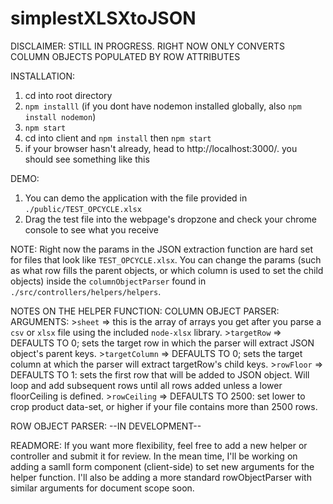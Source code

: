 # simplestXLSXtoJSON

DISCLAIMER: 
  STILL IN PROGRESS. RIGHT NOW ONLY CONVERTS COLUMN OBJECTS POPULATED BY ROW ATTRIBUTES

INSTALLATION:
  1. cd into root directory
  2. `npm installl` (if you dont have nodemon installed globally, also `npm install nodemon`)
  3. `npm start`
  4. cd into client and `npm install` then `npm start`
  5. if your browser hasn't already, head to http://localhost:3000/. you should see something like this

DEMO: 
  1. You can demo the application with the file provided in `./public/TEST_OPCYCLE.xlsx`
  2. Drag the test file into the webpage's dropzone and check your chrome console to see what you receive

NOTE: 
  Right now the params in the JSON extraction function are hard set for files that look like `TEST_OPCYCLE.xlsx`. You can change the params (such as what row fills the parent objects, or which column is used to set the child objects) inside the `columnObjectParser` found in `./src/controllers/helpers/helpers`.
  
NOTES ON THE HELPER FUNCTION:
  COLUMN OBJECT PARSER:
     ARGUMENTS:
       >`sheet` => this is the array of arrays you get after you parse a `csv` or `xlsx` file using the included `node-xlsx`                      library.
       >`targetRow` => DEFAULTS TO 0; sets the target row in which the parser will extract JSON object's parent keys.
       >`targetColumn` => DEFAULTS TO 0; sets the target column at which the parser will extract targetRow's child keys.
       >`rowFloor` => DEFAULTS TO 1: sets the first row that will be added to JSON object. Will loop and add subsequent rows                         until all rows added unless a lower floorCeiling is defined.
       >`rowCeiling` => DEFAULTS TO 2500: set lower to crop product data-set, or higher if your file contains more than 2500                           rows.
 
 ROW OBJECT PARSER: 
  --IN DEVELOPMENT--
 
 READMORE:
  If you want more flexibility, feel free to add a new helper or controller and submit it for review.
  In the mean time, I'll be working on adding a samll form component (client-side) to set new arguments for the helper           function. I'll also be adding a more standard rowObjectParser with similar arguments for document scope soon.
    
